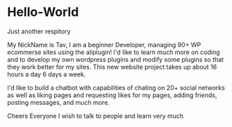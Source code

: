 # Hello-World
Just another respitory

My NickName is Tav, I am a beginner Developer, managing 90+ WP ecommerse sites using the aliplugin!  I'd like to learn much more on coding and to develop my own wordpress plugins and modify some plugins so that they work better for my sites.  This new website project takes up about 16 hours a day 6 days a week.  

I'd like to build a chatbot with capabilities of chating on 20+ social networks as well as liking pages and requesting likes for my pages, adding friends, posting messages, and much more.

Cheers Everyone
I wish to talk to people and learn very much
